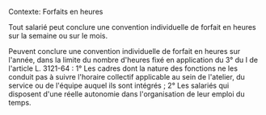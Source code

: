 Contexte: Forfaits en heures

Tout salarié peut conclure une convention individuelle de forfait en heures sur la semaine ou sur le mois.

Peuvent conclure une convention individuelle de forfait en heures sur l'année, dans la limite du nombre d'heures fixé en application du 3° du I de l'article L. 3121-64 : 1° Les cadres dont la nature des fonctions ne les conduit pas à suivre l'horaire collectif applicable au sein de l'atelier, du service ou de l'équipe auquel ils sont intégrés ; 2° Les salariés qui disposent d'une réelle autonomie dans l'organisation de leur emploi du temps.